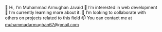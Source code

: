 👋 Hi, I’m Muhammad Armughan Javaid
👀 I’m interested in web development
🌱 I’m currently learning more about it.
💞️ I’m looking to collaborate with others on projects related to this field
📫 You can contact me at muhammadarmughan67@gmail.com